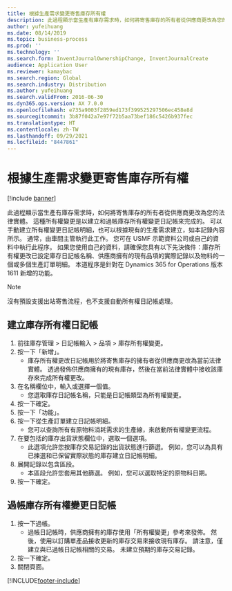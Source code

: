 ```yaml
---
title: 根據生產需求變更寄售庫存所有權
description: 此過程顯示當生產有庫存需求時，如何將寄售庫存的所有者從供應商更改為您的法律實體。
author: yufeihuang
ms.date: 08/14/2019
ms.topic: business-process
ms.prod: ''
ms.technology: ''
ms.search.form: InventJournalOwnershipChange, InventJournalCreate
audience: Application User
ms.reviewer: kamaybac
ms.search.region: Global
ms.search.industry: Distribution
ms.author: yufeihuang
ms.search.validFrom: 2016-06-30
ms.dyn365.ops.version: AX 7.0.0
ms.openlocfilehash: e735a9003f2859ed173f399525297506ec458e8d
ms.sourcegitcommit: 3b87f042a7e97f72b5aa73bef186c5426b937fec
ms.translationtype: HT
ms.contentlocale: zh-TW
ms.lasthandoff: 09/29/2021
ms.locfileid: "8447861"
---
```

# <a name="change-the-ownership-of-consignment-inventory-based-on-production-demand"></a>根據生產需求變更寄售庫存所有權

[!include [banner](../../includes/banner.md)]

此過程顯示當生產有庫存需求時，如何將寄售庫存的所有者從供應商更改為您的法律實體。 這種所有權變更是以建立和過帳庫存所有權變更日記帳來完成的。 可以手動建立所有權變更日記帳明細，也可以根據現有的生產需求建立，如本記錄內容所示。 通常，由車間主管執行此工作。 您可在 USMF 示範資料公司或自己的資料中執行此程序。 如果您使用自己的資料，請確保您具有以下先決條件：庫存所有權更改已設定庫存日記帳名稱、供應商擁有的現有品項的實際記錄以及物料的一個或多個生產訂單明細。 本道程序是針對在 Dynamics 365 for Operations 版本 1611 新增的功能。

> [!NOTE]
> 沒有預設支援出站寄售流程，也不支援自動所有權日記帳處理。

## <a name="create-an-inventory-ownership-journal"></a>建立庫存所有權日記帳
1. 前往庫存管理 > 日記帳輸入 > 品項 > 庫存所有權變更。
2. 按一下「新增」。
    * 庫存所有權更改日記帳用於將寄售庫存的擁有者從供應商更改為當前法律實體。 透過發佈供應商擁有的現有庫存，然後在當前法律實體中接收該庫存來完成所有權更改。  
3. 在名稱欄位中，輸入或選擇一個值。
    * 您選取庫存日記帳名稱，只能是日記帳類型為所有權變更。  
4. 按一下確定。
5. 按一下「功能」。
6. 按一下從生產訂單建立日記帳明細。
    * 您可以查詢所有有原物料消耗需求的生產線，來啟動所有權變更流程。  
7. 在要包括的庫存出貨狀態欄位中，選取一個選項。
    * 此選項允許您按庫存交易記錄的出貨狀態進行篩選。 例如，您可以為具有已揀選和已保留實際狀態的庫存建立日記帳明細。  
8. 展開記錄以包含區段。
    * 本區段允許您套用其他篩選。 例如，您可以選取特定的原物料日期。  
9. 按一下確定。

## <a name="post-the-inventory-ownership-change-journal"></a>過帳庫存所有權變更日記帳
1. 按一下過帳。
    * 過帳日記帳時，供應商擁有的庫存使用「所有權變更」參考來發佈。 然後，使用以訂購單產品接收更新的庫存交易來接收現有庫存。 請注意，僅建立與已過帳日記帳相關的交易。 未建立預期的庫存交易記錄。  
2. 按一下確定。
3. 關閉頁面。



[!INCLUDE[footer-include](../../../includes/footer-banner.md)]
